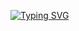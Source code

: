 [![Typing SVG](https://readme-typing-svg.demolab.com/?lines=Front+End+dev;Second+line+of+text)](https://git.io/typing-svg)
